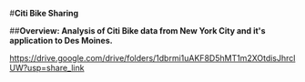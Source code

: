 #**Citi Bike Sharing**

##**Overview: Analysis of Citi Bike data from New York City and it's application to Des Moines.**

https://drive.google.com/drive/folders/1dbrmi1uAKF8D5hMT1m2XOtdisJhrclUW?usp=share_link
